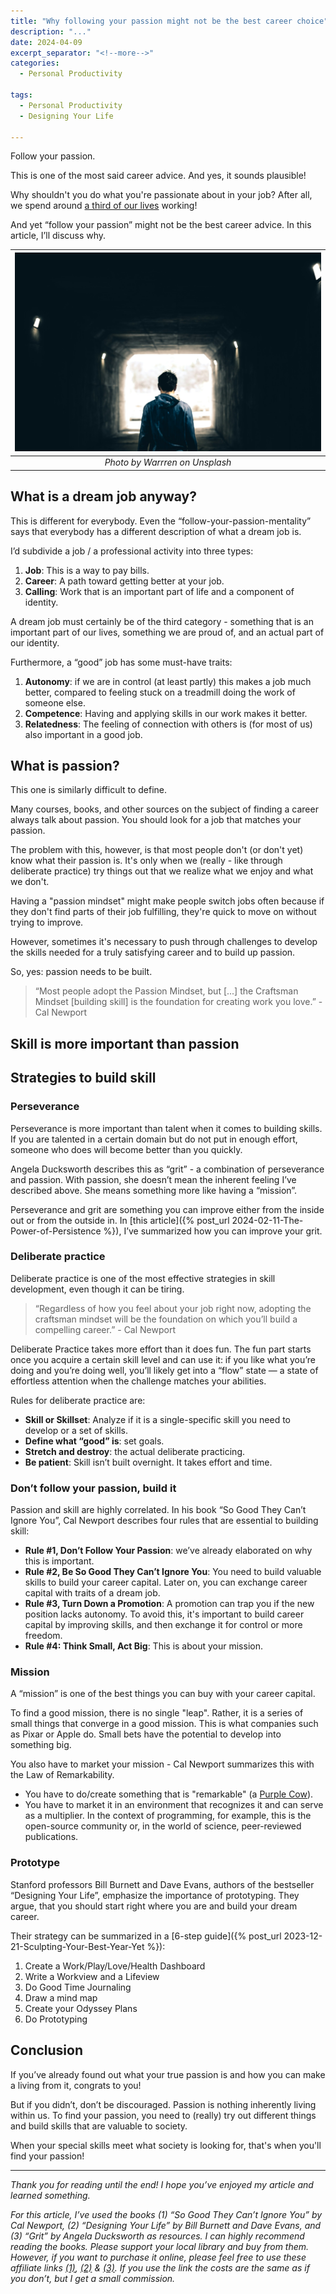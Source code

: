 ```yaml
---
title: "Why following your passion might not be the best career choice"
description: "..."
date: 2024-04-09
excerpt_separator: "<!--more-->"
categories:
  - Personal Productivity

tags:
  - Personal Productivity
  - Designing Your Life

---
```


Follow your passion.

This is one of the most said career advice. And yes, it sounds plausible!

Why shouldn't you do what you're passionate about in your job? After all, we spend around [a third of our lives](https://www.gettysburg.edu/news/stories?id=79db7b34-630c-4f49-ad32-4ab9ea48e72b) working!

And yet “follow your passion” might not be the best career advice. In this article, I’ll discuss why.

| ![image](/assets/images/warren-tunnel-unsplash.jpg) |
|:--:|
| *Photo by Warrren on Unsplash* |

## What is a dream job anyway?

This is different for everybody. Even the “follow-your-passion-mentality” says that everybody has a different description of what a dream job is.

I’d subdivide a job / a professional activity into three types:

1. **Job**: This is a way to pay bills.
2. **Career**: A path toward getting better at your job.
3. **Calling**: Work that is an important part of life and a component of identity.

A dream job must certainly be of the third category - something that is an important part of our lives, something we are proud of, and an actual part of our identity.

Furthermore, a “good” job has some must-have traits:

1. **Autonomy**: if we are in control (at least partly) this makes a job much better, compared to feeling stuck on a treadmill doing the work of someone else.
2. **Competence**: Having and applying skills in our work makes it better.
3. **Relatedness**: The feeling of connection with others is (for most of us) also important in a good job.

## What is passion?

This one is similarly difficult to define.

Many courses, books, and other sources on the subject of finding a career always talk about passion. You should look for a job that matches your passion.

The problem with this, however, is that most people don't (or don't yet) know what their passion is. It's only when we (really - like through deliberate practice) try things out that we realize what we enjoy and what we don't.

Having a "passion mindset" might make people switch jobs often because if they don't find parts of their job fulfilling, they're quick to move on without trying to improve.

However, sometimes it's necessary to push through challenges to develop the skills needed for a truly satisfying career and to build up passion.

So, yes: passion needs to be built.

> “Most people adopt the Passion Mindset, but [...] the Craftsman Mindset [building skill] is the foundation for creating work you love.” - Cal Newport
>

## Skill is more important than passion

## Strategies to build skill

### Perseverance

Perseverance is more important than talent when it comes to building skills. If you are talented in a certain domain but do not put in enough effort, someone who does will become better than you quickly.

Angela Ducksworth describes this as “grit” - a combination of perseverance and passion. With passion, she doesn’t mean the inherent feeling I’ve described above. She means something more like having a “mission”.

Perseverance and grit are something you can improve either from the inside out or from the outside in. In [this article]({% post_url 2024-02-11-The-Power-of-Persistence %}), I’ve summarized how you can improve your grit.

### Deliberate practice

Deliberate practice is one of the most effective strategies in skill development, even though it can be tiring.

> “Regardless of how you feel about your job right now, adopting the craftsman mindset will be the foundation on which you’ll build a compelling career.” - Cal Newport
>

Deliberate Practice takes more effort than it does fun. The fun part starts once you acquire a certain skill level and can use it: if you like what you’re doing and you’re doing well, you’ll likely get into a “flow” state — a state of effortless attention when the challenge matches your abilities.

Rules for deliberate practice are:

- **Skill or Skillset**: Analyze if it is a single-specific skill you need to develop or a set of skills.
- **Define what “good” is**: set goals.
- **Stretch and destroy**: the actual deliberate practicing.
- **Be patient**: Skill isn’t built overnight. It takes effort and time.

### Don’t follow your passion, build it

Passion and skill are highly correlated. In his book “So Good They Can’t Ignore You”, Cal Newport describes four rules that are essential to building skill:

- **Rule #1, Don’t Follow Your Passion**: we’ve already elaborated on why this is important.
- **Rule #2, Be So Good They Can’t Ignore You**: You need to build valuable skills to build your career capital. Later on, you can exchange career capital with traits of a dream job.
- **Rule #3, Turn Down a Promotion**: A promotion can trap you if the new position lacks autonomy. To avoid this, it's important to build career capital by improving skills, and then exchange it for control or more freedom.
- **Rule #4: Think Small, Act Big**: This is about your mission.

### Mission

A “mission” is one of the best things you can buy with your career capital.

To find a good mission, there is no single "leap". Rather, it is a series of small things that converge in a good mission. This is what companies such as Pixar or Apple do. Small bets have the potential to develop into something big.

You also have to market your mission - Cal Newport summarizes this with the Law of Remarkability.

- You have to do/create something that is "remarkable" (a [Purple Cow](https://www.amazon.de/Purple-Cow-Transform-Business-Remarkable/dp/014101640X)).
- You have to market it in an environment that recognizes it and can serve as a multiplier. In the context of programming, for example, this is the open-source community or, in the world of science, peer-reviewed publications.

### Prototype

Stanford professors Bill Burnett and Dave Evans, authors of the bestseller “Designing Your Life”, emphasize the importance of prototyping. They argue, that you should start right where you are and build your dream career.

Their strategy can be summarized in a [6-step guide]({% post_url 2023-12-21-Sculpting-Your-Best-Year-Yet %}):

1. Create a Work/Play/Love/Health Dashboard
2. Write a Workview and a Lifeview
3. Do Good Time Journaling
4. Draw a mind map
5. Create your Odyssey Plans
6. Do Prototyping

## Conclusion

If you’ve already found out what your true passion is and how you can make a living from it, congrats to you!

But if you didn’t, don’t be discouraged. Passion is nothing inherently living within us. To find your passion, you need to (really) try out different things and build skills that are valuable to society.

When your special skills meet what society is looking for, that's when you'll find your passion!

---

*Thank you for reading until the end! I hope you’ve enjoyed my article and learned something.*

*For this article, I’ve used the books (1) “So Good They Can’t Ignore You” by Cal Newport, (2) “Designing Your Life” by Bill Burnett and Dave Evans, and (3) “Grit” by Angela Ducksworth as resources. I can highly recommend reading the books. Please support your local library and buy from them. However, if you want to purchase it online, please feel free to use these affiliate links [(1)](https://amzn.to/46b8DNd), [(2)](https://amzn.to/3RxtzK8) & [(3)](https://amzn.to/3NwV04z). If you use the link the costs are the same as if you don’t, but I get a small commission.*